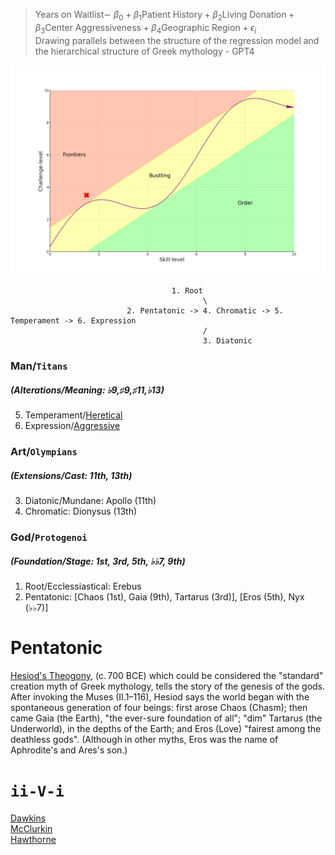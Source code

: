 > $\text{Years on Waitlist} \sim \ \beta_0 + \beta_1 \text{Patient History} + \beta_2 \text{Living Donation} + \beta_3 \text{Center Aggressiveness} + \beta_4 \text{Geographic Region} + \epsilon_i$    
Drawing parallels between the structure of the regression model and the hierarchical structure of Greek mythology - GPT4

![](https://github.com/abikesa/url/raw/main/frontier.png)  

 
                                        1. Root
                                               \
                              2. Pentatonic -> 4. Chromatic -> 5. Temperament -> 6. Expression
                                               /
                                               3. Diatonic



### Man/`Titans`
##### (Alterations/Meaning: ♭9,♯9,♯11,♭13) 
5. Temperament/[Heretical](https://www.gutenberg.org/cache/epub/27458/pg27458-images.html)
6. Expression/[Aggressive](https://onlinelibrary.wiley.com/doi/full/10.1111/j.1600-6143.2011.03789.x) 
### Art/`Olympians`
##### (Extensions/Cast: 11th, 13th)
3. Diatonic/Mundane: Apollo (11th)
4. Chromatic: Dionysus (13th)
### God/`Protogenoi`
##### (Foundation/Stage: 1st, 3rd, 5th, ♭♭7, 9th)
1. Root/Ecclessiastical: Erebus
2. Pentatonic: [Chaos (1st), Gaia (9th), Tartarus (3rd)], [Eros (5th), Nyx (♭♭7)]

# Pentatonic

[Hesiod's Theogony](https://en.wikipedia.org/wiki/Greek_primordial_deities#Hesiod's_primordial_genealogy), (c. 700 BCE) which could be considered the "standard" creation myth of Greek mythology, tells the story of the genesis of the gods. After invoking the Muses (II.1–116), Hesiod says the world began with the spontaneous generation of four beings: first arose Chaos (Chasm); then came Gaia (the Earth), "the ever-sure foundation of all"; "dim" Tartarus (the Underworld), in the depths of the Earth; and Eros (Love) "fairest among the deathless gods". (Although in other myths, Eros was the name of Aphrodite's and Ares's son.)

# `ii-V-i`

[Dawkins](https://www.youtube.com/watch?v=qCfarOP_-dA)     
[McClurkin](https://www.youtube.com/watch?v=ud-YSDFTboQ)     
[Hawthorne](https://www.youtube.com/watch?v=YDFl9goQD_c)    
